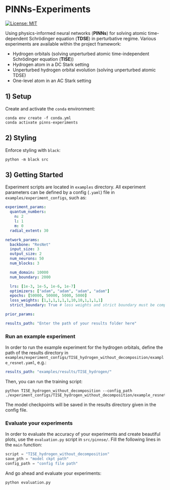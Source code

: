 # PINNs-Experiments

[![License: MIT](https://img.shields.io/badge/License-MIT-yellow.svg)](https://opensource.org/licenses/MIT)

Using physics-informed neural networks (**PINNs**) for solving atomic time-dependent Schrödinger equation (**TDSE**) in perturbative regime. Various experiments are available within the project framework:
* Hydrogen orbitals (solving unperturbed atomic time-independent Schrödinger equation (**TISE**))
* Hydrogen atom in a DC Stark setting
* Unperturbed hydrogen orbital evolution (solving unperturbed atomic TDSE)
* One-level atom in an AC Stark setting

## 1) Setup

Create and activate the `conda` environment:

```console
conda env create -f conda.yml
conda activate pinns-experiments
```

## 2) Styling

Enforce styling with `black`:

```console
python -m black src
```

## 3) Getting Started

Experiment scripts are located in `examples` directory. All experiment parameters can be defined by a config (`.yaml`) file in `examples/experiment_configs`, such as: 
```yaml
experiment_params:
  quantum_numbers:
    n: 2
    l: 1
    m: 0
  radial_extent: 30

network_params:
  backbone: "ResNet"
  input_size: 3
  output_size: 2
  num_neurons: 50
  num_blocks: 3

  num_domain: 10000
  num_boundary: 2000

  lrs: [1e-3, 1e-5, 1e-6, 1e-7]
  optimizers: ["adam", "adam", "adam", "adam"]
  epochs: [50000, 50000, 5000, 5000]
  loss_weights: [1,1,1,1,1,1,10,10,1,1,1,1]
  strict_boundary: True # loss weights and strict boundary must be compatible!

prior_params:

results_path: "Enter the path of your results folder here"
```

### Run an example experiment

In order to run the example experiment for the hydrogen orbitals, define the path of the results directory in `examples/experiment_configs/TISE_hydrogen_without_decomposition/example_resnet.yaml`, e.g.:
```yaml
results_path: "examples/results/TISE_hydrogen/"
```

Then, you can run the training script:
```console
python TISE_hydrogen_without_decomposition --config_path ./experiment_configs/TISE_hydrogen_without_decomposition/example_resnet.yaml
```

The model checkpoints will be saved in the results directory given in the config file.

### Evaluate your experiments

In order to evaluate the accuracy of your experiments and create beautiful plots, use the `evaluation.py` script in `src/pinnse/`. Fill the following lines in the `main` function:
```python
script = "TISE_hydrogen_without_decomposition"
save_pth = "model ckpt path"
config_path = "config file path"
```
And go ahead and evaluate your experiments:
```console
python evaluation.py
```
